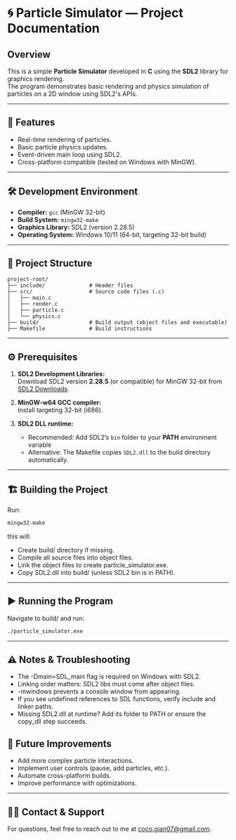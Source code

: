 # 🌀 Particle Simulator — Project Documentation

## Overview

This is a simple **Particle Simulator** developed in **C** using the **SDL2** library for graphics rendering.  
The program demonstrates basic rendering and physics simulation of particles on a 2D window using SDL2's APIs.

---

## 🚀 Features

- Real-time rendering of particles.
- Basic particle physics updates.
- Event-driven main loop using SDL2.
- Cross-platform compatible (tested on Windows with MinGW).

---

## 🛠 Development Environment

- **Compiler:** `gcc` (MinGW 32-bit)
- **Build System:** `mingw32-make`
- **Graphics Library:** SDL2 (version 2.28.5)
- **Operating System:** Windows 10/11 (64-bit, targeting 32-bit build)

---

## 📂 Project Structure

```
project-root/
├── include/              # Header files
├── src/                  # Source code files (.c)
│   ├── main.c
│   ├── render.c
│   ├── particle.c
│   └── physics.c
├── build/                # Build output (object files and executable)
├── Makefile              # Build instructions

```


---

## ⚙️ Prerequisites

1. **SDL2 Development Libraries:**  
   Download SDL2 version **2.28.5** (or compatible) for MinGW 32-bit from [SDL2 Downloads](https://www.libsdl.org/download-2.0.php).

2. **MinGW-w64 GCC compiler:**  
   Install targeting 32-bit (i686).

3. **SDL2 DLL runtime:**  
   - Recommended: Add SDL2’s `bin` folder to your **PATH** environment variable  
   - Alternative: The Makefile copies `SDL2.dll` to the build directory automatically.

---

## 🏗 Building the Project

Run:

```bash
mingw32-make
```
this will:
- Create build/ directory if missing.
- Compile all source files into object files.
- Link the object files to create particle_simulator.exe.
- Copy SDL2.dll into build/ (unless SDL2 bin is in PATH).

---

## ▶️ Running the Program
Navigate to build/ and run:
```bash
./particle_simulator.exe
```

---

## ⚠️ Notes & Troubleshooting

- The -Dmain=SDL_main flag is required on Windows with SDL2.
- Linking order matters: SDL2 libs must come after object files.
- -mwindows prevents a console window from appearing.
- If you see undefined references to SDL functions, verify include and linker paths.
- Missing SDL2.dll at runtime? Add its folder to PATH or ensure the copy_dll step succeeds.

## 🔮 Future Improvements
- Add more complex particle interactions.
- Implement user controls (pause, add particles, etc.).
- Automate cross-platform builds.
- Improve performance with optimizations.

---

## 🙋‍♂️ Contact & Support
For questions, feel free to reach out to me at coco.gian07@gmail.com.